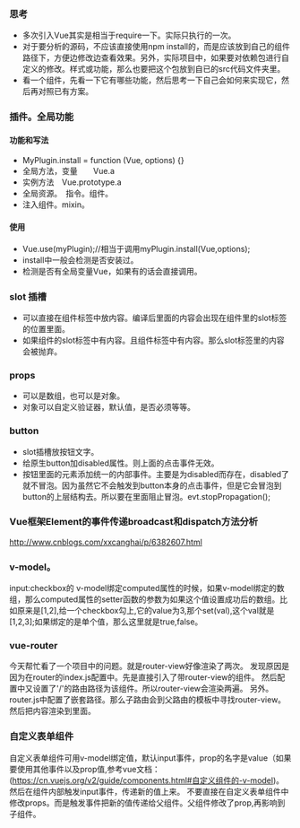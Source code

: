 ### 思考 
* 多次引入Vue其实是相当于require一下。实际只执行的一次。
* 对于要分析的源码，不应该直接使用npm install的，而是应该放到自己的组件路径下，方便边修改边查看效果。另外，实际项目中，如果要对依赖包进行自定义的修改。样式或功能，那么也要把这个包放到自已的src代码文件夹里。
* 看一个组件，先看一下它有哪些功能，然后思考一下自己会如何来实现它，然后再对照已有方案。


### 插件。全局功能

#### 功能和写法
* MyPlugin.install = function (Vue, options) {}
* 全局方法，变量　　Vue.a 
* 实例方法　Vue.prototype.a
* 全局资源。　指令。组件。
* 注入组件。mixin。

#### 使用
* Vue.use(myPlugin);//相当于调用myPlugin.install(Vue,options);
* install中一般会检测是否安装过。
* 检测是否有全局变量Vue，如果有的话会直接调用。


### slot 插槽
* 可以直接在组件标签中放内容。编译后里面的内容会出现在组件里的slot标签的位置里面。
* 如果组件的slot标签中有内容。且组件标签中有内容。那么slot标签里的内容会被抛弃。


### props 
* 可以是数组，也可以是对象。
* 对象可以自定义验证器，默认值，是否必须等等。


### button
* slot插槽放按钮文字。
* 给原生button加disabled属性。则上面的点击事件无效。
* 按钮里面的元素添加统一的内部事件。主要是为disabled而存在，disabled了就不冒泡。因为虽然它不会触发到button本身的点击事件，但是它会冒泡到button的上层结构去。所以要在里面阻止冒泡。evt.stopPropagation();

### Vue框架Element的事件传递broadcast和dispatch方法分析
http://www.cnblogs.com/xxcanghai/p/6382607.html

### v-model。
input:checkbox的 v-model绑定computed属性的时候，如果v-model绑定的数组，那么computed属性的setter函数的参数为如果这个值设置成功后的数组。比如原来是[1,2],给一个checkbox勾上,它的value为3,那个set(val),这个val就是[1,2,3];如果绑定的是单个值，那么这里就是true,false。

### vue-router
今天帮忙看了一个项目中的问题。就是router-view好像渲染了两次。 
发现原因是因为在router的index.js配置中。先是直接引入了带router-view的组件。
然后配置中又设置了'/'的路由路径为该组件。所以router-view会渲染两遍。
另外。router.js中配置了嵌套路径。那么子路由会到父路由的模板中寻找router-view。然后把内容渲染到里面。

### 自定义表单组件
自定义表单组件可用v-model绑定值，默认input事件，prop的名字是value（如果要使用其他事件以及prop值,参考vue文档：(https://cn.vuejs.org/v2/guide/components.html#自定义组件的-v-model)。然后在组件内部触发input事件，传递新的值上来。
不要直接在自定义表单组件中修改props。而是触发事件把新的值传递给父组件。父组件修改了prop,再影响到子组件。
